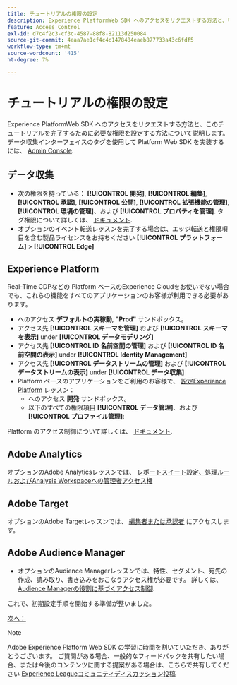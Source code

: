 ```yaml
---
title: チュートリアルの権限の設定
description: Experience PlatformWeb SDK へのアクセスをリクエストする方法と、「 Web SDK を使用したAdobe Experience Cloudの実装」チュートリアルを完了するために必要な権限の設定方法について説明します。
feature: Access Control
exl-id: d7c4f2c3-cf3c-4587-88f8-82113d250084
source-git-commit: 4eaa7ae1cf4c4c1478484eaeb877733a43c6fdf5
workflow-type: tm+mt
source-wordcount: '415'
ht-degree: 7%

---
```


# チュートリアルの権限の設定

Experience PlatformWeb SDK へのアクセスをリクエストする方法と、このチュートリアルを完了するために必要な権限を設定する方法について説明します。 データ収集インターフェイスのタグを使用して Platform Web SDK を実装するには、 [Admin Console](https://adminconsole.adobe.com).

## データ収集

* 次の権限を持っている： **[!UICONTROL 開発]**, **[!UICONTROL 編集]**, **[!UICONTROL 承認]**, **[!UICONTROL 公開]**, **[!UICONTROL 拡張機能の管理]**, **[!UICONTROL 環境の管理]**、および **[!UICONTROL プロパティを管理]**. タグ権限について詳しくは、 [ドキュメント](https://experienceleague.adobe.com/docs/experience-platform/tags/admin/user-permissions.html?lang=ja).
* オプションのイベント転送レッスンを完了する場合は、エッジ転送と権限項目を含む製品ライセンスをお持ちください **[!UICONTROL プラットフォーム]** > **[!UICONTROL Edge]**

## Experience Platform

Real-Time CDPなどの Platform ベースのExperience Cloudをお使いでない場合でも、これらの機能をすべてのアプリケーションのお客様が利用できる必要があります。

* へのアクセス **デフォルトの実稼動**, **&quot;Prod&quot;** サンドボックス。
* アクセス先 **[!UICONTROL スキーマを管理]** および **[!UICONTROL スキーマを表示]** under **[!UICONTROL データモデリング]**
* アクセス先 **[!UICONTROL ID 名前空間の管理]** および **[!UICONTROL ID 名前空間の表示]** under **[!UICONTROL Identity Management]**
* アクセス先 **[!UICONTROL データストリームの管理]** および **[!UICONTROL データストリームの表示]** under **[!UICONTROL データ収集]**
* Platform ベースのアプリケーションをご利用のお客様で、 [設定Experience Platform](setup-experience-platform.md) レッスン：
   * へのアクセス **開発** サンドボックス。
   * 以下のすべての権限項目 **[!UICONTROL データ管理]**、および **[!UICONTROL プロファイル管理]**:


Platform のアクセス制御について詳しくは、 [ドキュメント](https://experienceleague.adobe.com/docs/experience-platform/access-control/home.html?lang=ja).

## Adobe Analytics

オプションのAdobe Analyticsレッスンでは、 [レポートスイート設定、処理ルールおよびAnalysis Workspaceへの管理者アクセス権](https://experienceleague.adobe.com/docs/analytics/admin/admin-console/home.html?lang=ja)

## Adobe Target

オプションのAdobe Targetレッスンでは、 [編集者または承認者](https://experienceleague.adobe.com/docs/target/using/administer/manage-users/enterprise/properties-overview.html#section_8C425E43E5DD4111BBFC734A2B7ABC80) にアクセスします。

## Adobe Audience Manager

* オプションのAudience Managerレッスンでは、特性、セグメント、宛先の作成、読み取り、書き込みをおこなうアクセス権が必要です。 詳しくは、 [Audience Managerの役割に基づくアクセス制御](https://experienceleague.adobe.com/docs/audience-manager-learn/tutorials/setup-and-admin/user-management/setting-permissions-with-role-based-access-control.html?lang=en).

これで、初期設定手順を開始する準備が整いました。

[次へ： ](configure-schemas.md)

>[!NOTE]
>
>Adobe Experience Platform Web SDK の学習に時間を割いていただき、ありがとうございます。 ご質問がある場合、一般的なフィードバックを共有したい場合、または今後のコンテンツに関する提案がある場合は、こちらで共有してください [Experience Leagueコミュニティディスカッション投稿](https://experienceleaguecommunities.adobe.com/t5/adobe-experience-platform-launch/tutorial-discussion-implement-adobe-experience-cloud-with-web/td-p/444996)
